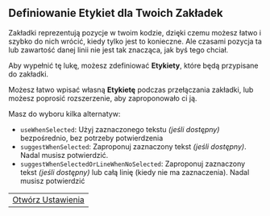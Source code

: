 ## Definiowanie Etykiet dla Twoich Zakładek

Zakładki reprezentują pozycje w twoim kodzie, dzięki czemu możesz łatwo i szybko do nich wrócić, kiedy tylko jest to konieczne. Ale czasami pozycja ta lub zawartość danej linii nie jest tak znacząca, jak byś tego chciał.

Aby wypełnić tę lukę, możesz zdefiniować **Etykiety**, które będą przypisane do zakładki.

Możesz łatwo wpisać własną **Etykietę** podczas przełączania zakładki, lub możesz poprosić rozszerzenie, aby zaproponowało ci ją.

Masz do wyboru kilka alternatyw:

-  `useWhenSelected`: Użyj zaznaczonego tekstu _(jeśli dostępny)_ bezpośrednio, bez potrzeby potwierdzenia
-  `suggestWhenSelected`: Zaproponuj zaznaczony tekst _(jeśli dostępny)_. Nadal musisz potwierdzić.
-  `suggestWhenSelectedOrLineWhenNoSelected`: Zaproponuj zaznaczony tekst _(jeśli dostępny)_ lub całą linię (kiedy nie ma zaznaczenia). Nadal musisz potwierdzić

<table align="center" width="85%" border="0">
  <tr>
    <td align="center">
      <a title="Open Settings" href="command:workbench.action.openSettings?%5B%22bookmarks.label.suggestion%22%5D">Otwórz Ustawienia</a>
    </td>
  </tr>
</table>

